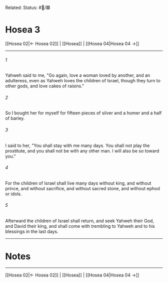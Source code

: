 Related:
Status: #📖/🟥
# Hosea 3

[[Hosea 02|← Hosea 02]] | [[Hosea]] | [[Hosea 04|Hosea 04 →]]
***



###### 1 
Yahweh said to me, "Go again, love a woman loved by another, and an adulteress, even as Yahweh loves the children of Israel, though they turn to other gods, and love cakes of raisins." 

###### 2 
So I bought her for myself for fifteen pieces of silver and a homer and a half of barley. 

###### 3 
I said to her, "You shall stay with me many days. You shall not play the prostitute, and you shall not be with any other man. I will also be so toward you." 

###### 4 
For the children of Israel shall live many days without king, and without prince, and without sacrifice, and without sacred stone, and without ephod or idols. 

###### 5 
Afterward the children of Israel shall return, and seek Yahweh their God, and David their king, and shall come with trembling to Yahweh and to his blessings in the last days.

---
# Notes


***
[[Hosea 02|← Hosea 02]] | [[Hosea]] | [[Hosea 04|Hosea 04 →]]
